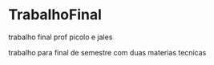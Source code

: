 # TrabalhoFinal
trabalho final prof picolo e jales

trabalho para final de semestre com duas materias tecnicas
